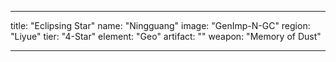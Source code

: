 ---

title: "Eclipsing Star"
name: "Ningguang"
image: "GenImp-N-GC"
region: "Liyue"
tier: "4-Star"
element: "Geo"
artifact: ""
weapon: "Memory of Dust"

---